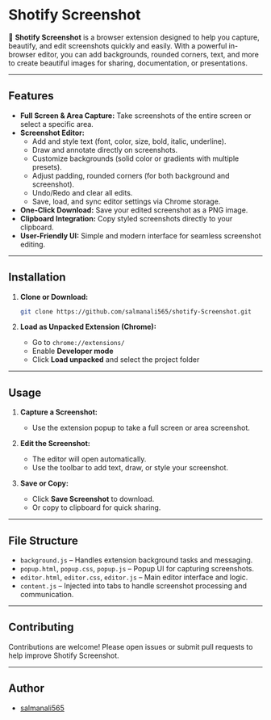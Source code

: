 # Shotify Screenshot

📸 **Shotify Screenshot** is a browser extension designed to help you capture, beautify, and edit screenshots quickly and easily. With a powerful in-browser editor, you can add backgrounds, rounded corners, text, and more to create beautiful images for sharing, documentation, or presentations.

---

## Features

- **Full Screen & Area Capture:** Take screenshots of the entire screen or select a specific area.
- **Screenshot Editor:** 
  - Add and style text (font, color, size, bold, italic, underline).
  - Draw and annotate directly on screenshots.
  - Customize backgrounds (solid color or gradients with multiple presets).
  - Adjust padding, rounded corners (for both background and screenshot).
  - Undo/Redo and clear all edits.
  - Save, load, and sync editor settings via Chrome storage.
- **One-Click Download:** Save your edited screenshot as a PNG image.
- **Clipboard Integration:** Copy styled screenshots directly to your clipboard.
- **User-Friendly UI:** Simple and modern interface for seamless screenshot editing.

---

## Installation

1. **Clone or Download:**
   ```sh
   git clone https://github.com/salmanali565/shotify-Screenshot.git
   ```

2. **Load as Unpacked Extension (Chrome):**
   - Go to `chrome://extensions/`
   - Enable **Developer mode**
   - Click **Load unpacked** and select the project folder

---

## Usage

1. **Capture a Screenshot:**
   - Use the extension popup to take a full screen or area screenshot.

2. **Edit the Screenshot:**
   - The editor will open automatically.
   - Use the toolbar to add text, draw, or style your screenshot.

3. **Save or Copy:**
   - Click **Save Screenshot** to download.
   - Or copy to clipboard for quick sharing.

---

## File Structure

- `background.js` – Handles extension background tasks and messaging.
- `popup.html`, `popup.css`, `popup.js` – Popup UI for capturing screenshots.
- `editor.html`, `editor.css`, `editor.js` – Main editor interface and logic.
- `content.js` – Injected into tabs to handle screenshot processing and communication.

---

## Contributing

Contributions are welcome! Please open issues or submit pull requests to help improve Shotify Screenshot.

---


## Author

- [salmanali565](https://github.com/salmanali565)
